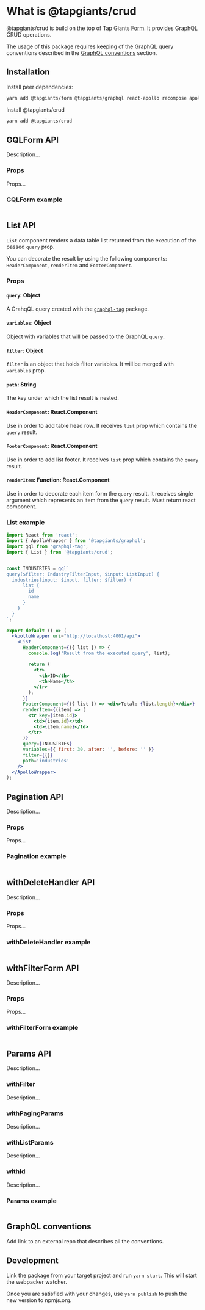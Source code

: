 # What is @tapgiants/crud

@tapgiants/crud is build on the top of Tap Giants [Form](https://github.com/tapgiants/form).
It provides GraphQL CRUD operations.

The usage of this package requires keeping of the GraphQL query conventions described in the [GraphQL conventions](#asdasd) section.

## Installation

Install peer dependencies:
```bash
yarn add @tapgiants/form @tapgiants/graphql react-apollo recompose apollo-boost graphql
```

Install @tapgiants/crud

```bash
yarn add @tapgiants/crud
```

## GQLForm API

Description...

### Props

Props...


### GQLForm example

```jsx
```

## List API

`List` component renders a data table list returned from the execution of the passed `query` prop.

You can decorate the result by using the following components: `HeaderComponent`, `renderItem` and `FooterComponent`.

### Props

#### `query`: Object
A GrahqQL query created with the [`graphql-tag`](https://github.com/apollographql/graphql-tag) package.

#### `variables`: Object
Object with variables that will be passed to the GraphQL `query`.

#### `filter`: Object
`filter` is an object that holds filter variables. It will be merged with `variables` prop.

#### `path`: String
The key under which the list result is nested.

#### `HeaderComponent`: React.Component
Use in order to add table head row. It receives `list` prop
which contains the `query` result.

#### `FooterComponent`: React.Component
Use in order to add list footer. It receives `list` prop
which contains the `query` result.

#### `renderItem`: Function: React.Component
Use in order to decorate each item form the `query` result.
It receives single argument which represents an item from the `query` result.
Must return react component.

### List example

```jsx
import React from 'react';
import { ApolloWrapper } from '@tapgiants/graphql';
import gql from 'graphql-tag';
import { List } from '@tapgiants/crud';


const INDUSTRIES = gql`
query($filter: IndustryFilterInput, $input: ListInput) {
  industries(input: $input, filter: $filter) {
      list {
        id
        name
      }
    }
  }
`;

export default () => (
  <ApolloWrapper uri="http://localhost:4001/api">
    <List
      HeaderComponent={({ list }) => {
        console.log('Result from the executed query', list);

        return (
          <tr>
            <th>ID</th>
            <th>Name</th>
          </tr>
        );
      }}
      FooterComponent={({ list }) => <div>Total: {list.length}</div>}
      renderItem={(item) => (
        <tr key={item.id}>
          <td>{item.id}</td>
          <td>{item.name}</td>
        </tr>
      )}
      query={INDUSTRIES}
      variables={{ first: 30, after: '', before: '' }}
      filter={{}}
      path='industries'
    />
  </ApolloWrapper>
);

```

## Pagination API

Description...

### Props

Props...


### Pagination example

```jsx
```

## withDeleteHandler API

Description...

### Props

Props...


### withDeleteHandler example

```jsx
```

## withFilterForm API

Description...

### Props

Props...


### withFilterForm example

```jsx
```

## Params API

Description...

### withFilter
Description...

### withPagingParams
Description...

### withListParams
Description...

### withId
Description...

### Params example

```jsx
```

## GraphQL conventions

Add link to an external repo that describes all the conventions.

## Development

Link the package from your target project and run `yarn start`. This will start the webpacker watcher.

Once you are satisfied with your changes, use `yarn publish` to push the new version to npmjs.org.

